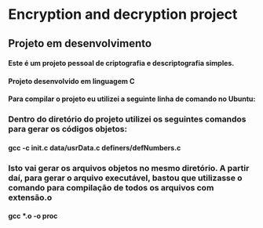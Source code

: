# Encryption and decryption project

## Projeto em desenvolvimento

#### Este é um projeto pessoal de criptografia e descriptografia simples.

#### Projeto desenvolvido em linguagem C

#### Para compilar o projeto eu utilizei a seguinte linha de comando no Ubuntu:

### Dentro do diretório do projeto utilizei os seguintes comandos para gerar os códigos objetos:
#### gcc -c init.c data/usrData.c definers/defNumbers.c

### Isto vai gerar os arquivos objetos no mesmo diretório. A partir daí, para gerar o arquivo executável, bastou que utilizasse o comando para compilação de todos os arquivos com extensão.o
#### gcc *.o -o proc

